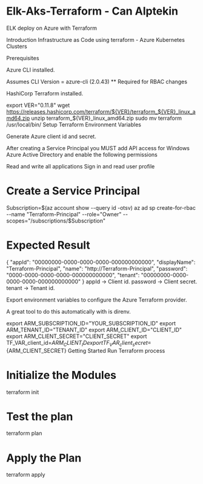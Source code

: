 # Elk-Aks-Terraform - Can Alptekin
ELK deploy on Azure with Terraform

Introduction
Infrastructure as Code using terraform - Azure Kubernetes Clusters

Prerequisites

Azure CLI installed.

Assumes CLI Version = azure-cli (2.0.43) ** Required for RBAC changes

HashiCorp Terraform installed.

export VER="0.11.8"
wget https://releases.hashicorp.com/terraform/${VER}/terraform_${VER}_linux_amd64.zip
unzip terraform_${VER}_linux_amd64.zip
sudo mv terraform /usr/local/bin/
Setup Terraform Environment Variables

Generate Azure client id and secret.

After creating a Service Principal you MUST add API access for Windows Azure Active Directory and enable the following permissions

Read and write all applications
Sign in and read user profile
# Create a Service Principal
Subscription=$(az account show --query id -otsv)
az ad sp create-for-rbac --name "Terraform-Principal" --role="Owner" --scopes="/subscriptions/$Subscription"

# Expected Result
{
  "appId": "00000000-0000-0000-0000-000000000000",
  "displayName": "Terraform-Principal",
  "name": "http://Terraform-Principal",
  "password": "0000-0000-0000-0000-000000000000",
  "tenant": "00000000-0000-0000-0000-000000000000"
}
appId -> Client id.
password -> Client secret.
tenant -> Tenant id.

Export environment variables to configure the Azure Terraform provider.

A great tool to do this automatically with is direnv.

export ARM_SUBSCRIPTION_ID="YOUR_SUBSCRIPTION_ID"
export ARM_TENANT_ID="TENANT_ID"
export ARM_CLIENT_ID="CLIENT_ID"
export ARM_CLIENT_SECRET="CLIENT_SECRET"
export TF_VAR_client_id=${ARM_CLIENT_ID}
export TF_VAR_client_secret=${ARM_CLIENT_SECRET}
Getting Started
Run Terraform process
# Initialize the Modules
terraform init

# Test the plan
terraform plan

# Apply the Plan
terraform apply
